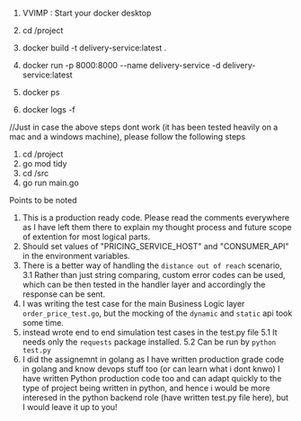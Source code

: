 1. VVIMP : Start your docker desktop

2. cd /project

3. docker build -t delivery-service:latest .

4. docker run -p 8000:8000 --name delivery-service -d delivery-service:latest

5. docker ps

6. docker logs -f <containerID of delivery-service:latest>

//Just in case the above steps dont work (it has been tested heavily on a mac and a windows machine), please follow the following steps

1. cd /project
2. go mod tidy
3. cd /src
4. go run main.go

Points to be noted
1. This is a production ready code. Please read the comments everywhere as I have left them there to explain my thought process and future scope of extention for most logical parts.
2. Should set values of "PRICING_SERVICE_HOST" and  "CONSUMER_API" in the environment variables.
3. There is a better way of handling the `distance out of reach` scenario, 
    3.1 Rather than just string comparing, custom error codes can be used, which can be then tested in the handler layer and accordingly the response can be sent.
4. I was writing the test case for the main Business Logic layer `order_price_test.go`, but the mocking of the `dynamic` and `static` api took some time. 
5. instead wrote end to end simulation test cases in the test.py file
    5.1 It needs only the `requests` package installed.
    5.2 Can be run by `python test.py`
6. I did the assignemnt in golang as I have written production grade code in golang and know devops stuff too (or can learn what i dont knwo)
I have written Python production code too and can adapt quickly to the type of project being written in python, and hence i would be more interesed in the python backend role (have written test.py file here), but I would leave it up to you!
